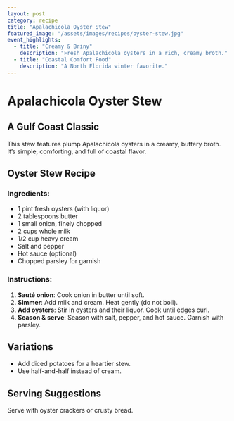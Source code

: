 ```yaml
---
layout: post
category: recipe
title: "Apalachicola Oyster Stew"
featured_image: "/assets/images/recipes/oyster-stew.jpg"
event_highlights:
  - title: "Creamy & Briny"
    description: "Fresh Apalachicola oysters in a rich, creamy broth."
  - title: "Coastal Comfort Food"
    description: "A North Florida winter favorite."
---
```


# Apalachicola Oyster Stew

## A Gulf Coast Classic

This stew features plump Apalachicola oysters in a creamy, buttery broth. It’s simple, comforting, and full of coastal flavor.

## Oyster Stew Recipe

### Ingredients:
- 1 pint fresh oysters (with liquor)
- 2 tablespoons butter
- 1 small onion, finely chopped
- 2 cups whole milk
- 1/2 cup heavy cream
- Salt and pepper
- Hot sauce (optional)
- Chopped parsley for garnish

### Instructions:

1. **Sauté onion**: Cook onion in butter until soft.
2. **Simmer**: Add milk and cream. Heat gently (do not boil).
3. **Add oysters**: Stir in oysters and their liquor. Cook until edges curl.
4. **Season & serve**: Season with salt, pepper, and hot sauce. Garnish with parsley.

## Variations
- Add diced potatoes for a heartier stew.
- Use half-and-half instead of cream.

## Serving Suggestions
Serve with oyster crackers or crusty bread.
